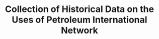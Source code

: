 ---
layout: default
record_creation_timestamp: 08/16/2021, 14:36:05
shortname: uses_of_petroleum
title: Collection of Historical Data on the Uses of Petroleum International Network
url: http://www.longtermproductivity.com/chdupin/
uuid: 410dd9de-2520-4f57-a409-0ade7ec11b65
---